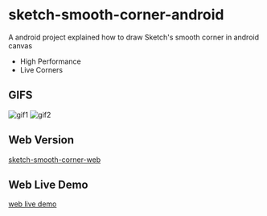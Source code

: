 # sketch-smooth-corner-android

A android project explained how to draw Sketch's smooth corner in android canvas

* High Performance
* Live Corners

## GIFS

![gif1](https://raw.githubusercontent.com/MartinRGB/sketch-smooth-corner-android/master/art/capture1.gif)
![gif2](https://raw.githubusercontent.com/MartinRGB/sketch-smooth-corner-android/master/art/capture2.gif)

## Web Version

[sketch-smooth-corner-web](https://github.com/MartinRGB/sketch-smooth-corner-web)

## Web Live Demo

[web live demo](http://www.martinrgb.com/sketch-smooth-corner-web)
